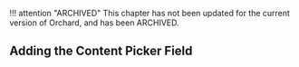 !!! attention "ARCHIVED"
    This chapter has not been updated for the current version of Orchard, and has been ARCHIVED.



## Adding the Content Picker Field ##
